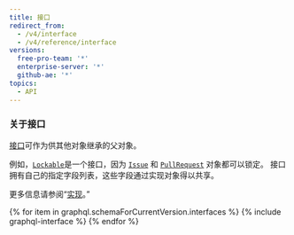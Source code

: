 ```yaml
---
title: 接口
redirect_from:
  - /v4/interface
  - /v4/reference/interface
versions:
  free-pro-team: '*'
  enterprise-server: '*'
  github-ae: '*'
topics:
  - API
---
```


### 关于接口

[接口](https://graphql.github.io/graphql-spec/June2018/#sec-Interfaces)可作为供其他对象继承的父对象。

例如，[`Lockable`](/graphql/reference/interfaces#lockable)是一个接口，因为 [`Issue`](/graphql/reference/objects#issue) 和 [`PullRequest`](/graphql/reference/objects#pullrequest) 对象都可以锁定。 接口拥有自己的指定字段列表，这些字段通过实现对象得以共享。

更多信息请参阅“[实现](/graphql/guides/introduction-to-graphql#implementation)。”

{% for item in graphql.schemaForCurrentVersion.interfaces %}
  {% include graphql-interface %}
{% endfor %}
